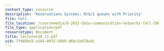 ```yaml
---
content_type: resource
description: 'Reservations Systems: M/G/1 queues with Priority'
file: null
file_location: /coursemedia/6-263j-data-communication-networks-fall-2002/7f088bd3a28400155989d6bc5e078adc_Lectures10_11.pdf
file_type: application/pdf
resourcetype: Document
title: Lectures10_11.pdf
uid: 7f088bd3-a284-0015-5989-d6bc5e078adc
---
```

